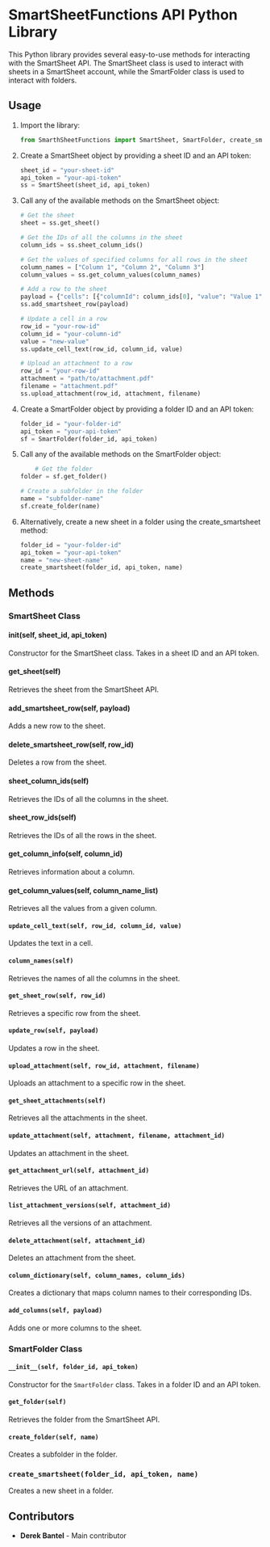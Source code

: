 # SmartSheetFunctions API Python Library

This Python library provides several easy-to-use methods for interacting with the SmartSheet API. The SmartSheet class is used to interact with sheets in a SmartSheet account, while the SmartFolder class is used to interact with folders.

## Usage

1. Import the library:

   ```python
   from SmarthSheetFunctions import SmartSheet, SmartFolder, create_smartsheet

2. Create a SmartSheet object by providing a sheet ID and an API token:
    ```python
    sheet_id = "your-sheet-id"
    api_token = "your-api-token"
    ss = SmartSheet(sheet_id, api_token)

3. Call any of the available methods on the SmartSheet object:
    ```python
    # Get the sheet
    sheet = ss.get_sheet()

    # Get the IDs of all the columns in the sheet
    column_ids = ss.sheet_column_ids()

    # Get the values of specified columns for all rows in the sheet
    column_names = ["Column 1", "Column 2", "Column 3"]
    column_values = ss.get_column_values(column_names)

    # Add a row to the sheet
    payload = {"cells": [{"columnId": column_ids[0], "value": "Value 1"}, {"columnId": column_ids[1], "value": "Value 2"}]}
    ss.add_smartsheet_row(payload)

    # Update a cell in a row
    row_id = "your-row-id"
    column_id = "your-column-id"
    value = "new-value"
    ss.update_cell_text(row_id, column_id, value)

    # Upload an attachment to a row
    row_id = "your-row-id"
    attachment = "path/to/attachment.pdf"
    filename = "attachment.pdf"
    ss.upload_attachment(row_id, attachment, filename)

4. Create a SmartFolder object by providing a folder ID and an API token:
    ```python
    folder_id = "your-folder-id"
    api_token = "your-api-token"
    sf = SmartFolder(folder_id, api_token)

5. Call any of the available methods on the SmartFolder object:
    ```python
        # Get the folder
    folder = sf.get_folder()

    # Create a subfolder in the folder
    name = "subfolder-name"
    sf.create_folder(name)

6. Alternatively, create a new sheet in a folder using the create_smartsheet method:
    ```python
    folder_id = "your-folder-id"
    api_token = "your-api-token"
    name = "new-sheet-name"
    create_smartsheet(folder_id, api_token, name)


## Methods

### SmartSheet Class
#### __init__(self, sheet_id, api_token)
Constructor for the SmartSheet class. Takes in a sheet ID and an API token.

#### get_sheet(self)
Retrieves the sheet from the SmartSheet API.

#### add_smartsheet_row(self, payload)
Adds a new row to the sheet.

#### delete_smartsheet_row(self, row_id)
Deletes a row from the sheet.

#### sheet_column_ids(self)
Retrieves the IDs of all the columns in the sheet.

#### sheet_row_ids(self)
Retrieves the IDs of all the rows in the sheet.

#### get_column_info(self, column_id)
Retrieves information about a column.

#### get_column_values(self, column_name_list)
Retrieves all the values from a given column.

#### `update_cell_text(self, row_id, column_id, value)`

Updates the text in a cell.

#### `column_names(self)`

Retrieves the names of all the columns in the sheet.

#### `get_sheet_row(self, row_id)`

Retrieves a specific row from the sheet.

#### `update_row(self, payload)`

Updates a row in the sheet.

#### `upload_attachment(self, row_id, attachment, filename)`

Uploads an attachment to a specific row in the sheet.

#### `get_sheet_attachments(self)`

Retrieves all the attachments in the sheet.

#### `update_attachment(self, attachment, filename, attachment_id)`

Updates an attachment in the sheet.

#### `get_attachment_url(self, attachment_id)`

Retrieves the URL of an attachment.

#### `list_attachment_versions(self, attachment_id)`

Retrieves all the versions of an attachment.

#### `delete_attachment(self, attachment_id)`

Deletes an attachment from the sheet.

#### `column_dictionary(self, column_names, column_ids)`

Creates a dictionary that maps column names to their corresponding IDs.

#### `add_columns(self, payload)`

Adds one or more columns to the sheet.

### SmartFolder Class

#### `__init__(self, folder_id, api_token)`

Constructor for the `SmartFolder` class. Takes in a folder ID and an API token.

#### `get_folder(self)`

Retrieves the folder from the SmartSheet API.

#### `create_folder(self, name)`

Creates a subfolder in the folder.

### `create_smartsheet(folder_id, api_token, name)`

Creates a new sheet in a folder.


## Contributors

- __**Derek Bantel**__ - Main contributor

